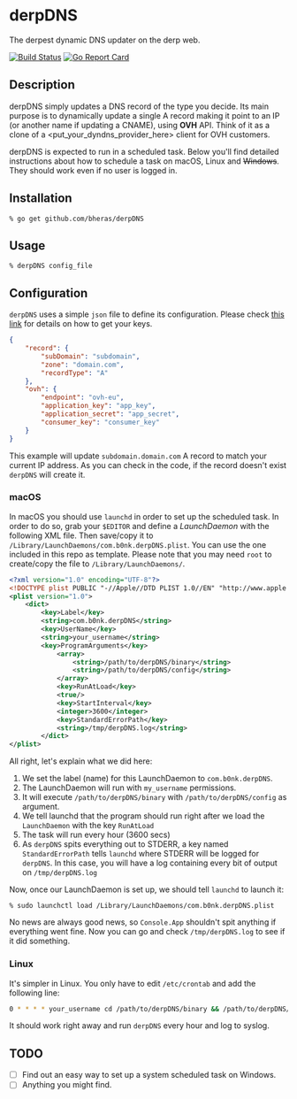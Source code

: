 # derpDNS 

The derpest dynamic DNS updater on the derp web.

[![Build Status](https://travis-ci.org/bheras/derpDNS.svg?branch=master)](https://travis-ci.org/bheras/derpDNS) [![Go Report Card](https://goreportcard.com/badge/github.com/bheras/derpDNS)](https://goreportcard.com/report/github.com/bheras/derpDNS)

## Description

derpDNS simply updates a DNS record of the type you decide. Its main purpose is to dynamically update a single A record making it point to an IP (or another name if updating a CNAME), using **OVH** API. Think of it as a clone of a <put_your_dyndns_provider_here> client for OVH customers.

derpDNS is expected to run in a scheduled task. Below you'll find detailed instructions about how to schedule a task on macOS, Linux and ~~Windows~~. They should work even if no user is logged in.

## Installation

```
% go get github.com/bheras/derpDNS
```

## Usage

```
% derpDNS config_file
```

## Configuration

`derpDNS` uses a simple `json` file to define its configuration. Please check [this link](https://api.ovh.com/g934.first_step_with_api) for details on how to get your keys.

```json
{
	"record": {
		"subDomain": "subdomain",
		"zone": "domain.com",
		"recordType": "A"
	},
	"ovh": {
		"endpoint": "ovh-eu",
		"application_key": "app_key",
		"application_secret": "app_secret",
		"consumer_key": "consumer_key"
	}
}
```

This example will update `subdomain.domain.com` A record to match your current IP address. As you can check in the code, if the record doesn't exist `derpDNS` will create it.

### macOS

In macOS you should use `launchd` in order to set up the scheduled task. In order to do so, grab your `$EDITOR` and define a *LaunchDaemon* with the following XML file. Then save/copy it to `/Library/LaunchDaemons/com.b0nk.derpDNS.plist`. You can use the one included in this repo as template. Please note that you may need `root` to create/copy the file to `/Library/LaunchDaemons/`.

```xml
<?xml version="1.0" encoding="UTF-8"?>
<!DOCTYPE plist PUBLIC "-//Apple//DTD PLIST 1.0//EN" "http://www.apple.com/DTDs/PropertyList-1.0.dtd">
<plist version="1.0">
	<dict>
		<key>Label</key>
		<string>com.b0nk.derpDNS</string>
		<key>UserName</key>
		<string>your_username</string>
		<key>ProgramArguments</key>
			<array>
				<string>/path/to/derpDNS/binary</string>
				<string>/path/to/derpDNS/config</string>
			</array>
			<key>RunAtLoad</key>
			<true/>
			<key>StartInterval</key>
			<integer>3600</integer>
			<key>StandardErrorPath</key>
			<string>/tmp/derpDNS.log</string>
        </dict>
</plist>
```

All right, let's explain what we did here:

1. We set the label (name) for this LaunchDaemon to `com.b0nk.derpDNS`.
2. The LaunchDaemon will run with `my_username` permissions.
3. It will execute `/path/to/derpDNS/binary` with `/path/to/derpDNS/config` as argument.
4. We tell launchd that the program should run right after we load the `LaunchDaemon` with the key `RunAtLoad`
5. The task will run every hour (3600 secs)
6. As `derpDNS` spits everything out to STDERR, a key named `StandardErrorPath` tells `launchd` where STDERR will be logged for `derpDNS`. In this case, you will have a log containing every bit of output on `/tmp/derpDNS.log` 


Now, once our LaunchDaemon is set up, we should tell `launchd` to launch it:

```
% sudo launchctl load /Library/LaunchDaemons/com.b0nk.derpDNS.plist
```

No news are always good news, so `Console.App` shouldn't spit anything if everything went fine. Now you can go and check `/tmp/derpDNS.log` to see if it did something.

### Linux

It's simpler in Linux. You only have to edit `/etc/crontab` and add the following line:

```bash
0 * * * * your_username cd /path/to/derpDNS/binary && /path/to/derpDNS/binary /path/to/derpDNS/config | logger -t derpDNS
```

It should work right away and run `derpDNS` every hour and log to syslog.

## TODO
- [ ] Find out an easy way to set up a system scheduled task on Windows.
- [ ] Anything you might find.
